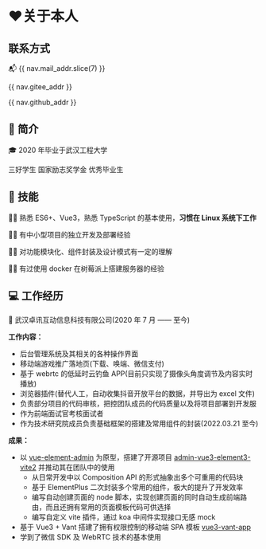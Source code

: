 # ❤️关于本人

## <flat-color-icons-contacts /> 联系方式

<script lang="ts" setup>
const { nav } = useConfig();
</script>

<a :href="nav.mail_addr" :title="nav.mail">📬 {{ nav.mail_addr.slice(7) }}</a>

<p>
  <a target="_blank" :title="nav.gitee" :href="nav.gitee_addr">
    <simple-icons-gitee class="text-sm" /> {{ nav.gitee_addr }}
  </a>
</p>

<p>
  <a target="_blank" :title="nav.github" :href="nav.github_addr">
    <ci-github /> {{ nav.github_addr }}
  </a>
</p>

## 📝 简介

🎓 2020 年毕业于武汉工程大学

<n-tag class="mr-2" type="success"> 三好学生 </n-tag>
<n-tag class="mr-2" type="warning"> 国家励志奖学金 </n-tag>
<n-tag class="mr-2" type="info"> 优秀毕业生 </n-tag>

## 🔧 技能

🦸‍♂️ 熟悉 ES6+、Vue3，熟悉 TypeScript 的基本使用，**习惯在 Linux 系统下工作**

🦸‍♂️ 有中小型项目的独立开发及部署经验

🦸‍♂️ 对功能模块化、组件封装及设计模式有一定的理解

🦸‍♂️ 有过使用 docker 在树莓派上搭建服务器的经验

<div class="text-center mt-8 children:text-5xl">
  <logos-javascript class="mr-2" />
  <logos-html-5 class="mr-2" />
  <logos-css-3 class="mr-2" />
  <logos-vue class="mr-2" />
  <logos-nodejs-icon class="mr-2" />
  <logos-typescript-icon />
</div>

<div class="text-center mt-2 text-5xl">
  <logos-raspberry-pi class="mr-2" />
  <logos-linux-tux class="mr-2" />
  <logos-nginx class="mr-2" />
  <logos-docker-icon class="mr-2" />
</div>

## 💻️ 工作经历

🏢 武汉卓讯互动信息科技有限公司(2020 年 7 月 —— 至今)

**工作内容：**
- 后台管理系统及其相关的各种操作界面
- 移动端游戏推广落地页(下载、唤端、微信支付)
- 基于 webrtc 的低延时云钓鱼 APP(目前只实现了摄像头角度调节及内容实时播放)
- 浏览器插件(替代人工，自动收集抖音开放平台的数据，并导出为 excel 文件)
- 负责部分项目的代码审核，把控团队成员的代码质量以及将项目部署到开发服
- 作为前端面试官考核面试者
- 作为技术研究院成员负责基础框架的搭建及常用组件的封装(2022.03.21 至今)

**成果：**
- 以 [vue-element-admin](https://panjiachen.gitee.io/vue-element-admin-site/zh/) 为原型，搭建了开源项目 [admin-vue3-element3-vite2](https://gitee.com/BluesYoung-web/admin-vue3-element3-vite2) 并推动其在团队中的使用
  - 从日常开发中以 Composition API 的形式抽象出多个可重用的代码块
  - 基于 ElementPlus 二次封装多个常用的组件，极大的提升了开发效率
  - 编写自动创建页面的 node 脚本，实现创建页面的同时自动生成前端路由，而且还拥有常用的页面模板代码可供选择
  - 编写自定义 vite 插件，通过 koa 中间件实现接口无感 mock
- 基于 Vue3 + Vant 搭建了拥有权限控制的移动端 SPA 模板 [vue3-vant-app](https://gitee.com/BluesYoung-web/vue3-vant-app)
- 学到了微信 SDK 及 WebRTC 技术的基本使用
